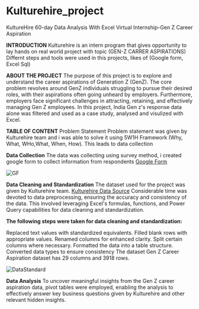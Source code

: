 # Kulturehire_project
KultureHire 60-day Data Analysis With Excel Virtual Internship-Gen Z Career Aspiration

**INTRODUCTION**
Kulturehire is an intern program that gives opportunity to lay hands on real world project with topic (GEN-Z CARRER ASPIRATIONS)
Differnt steps and tools were used in this projects, likes of (Google form, Excel Sql)

**ABOUT THE PROJECT**
The purpose of this project is to explore and understand the career aspirations of Generation Z (GenZ). The core problem revolves around GenZ individuals struggling to pursue their desired roles, with their aspirations often going unheard by employers. Furthermore, employers face significant challenges in attracting, retaining, and effectively managing Gen Z employees. In this project, India Gen z's response data alone was filtered and used as a case study, analysed and visulized with Excel.

**TABLE OF CONTENT**
Problem Statement
Problem statement was given by Kulturehire team and i was able to solve it using 5W1H Framework (Why, What, WHo,What, When, How). This leads to data collection

**Data Collection**
The data was collecting using survey method, i created google form to collect information from respondents 
[Google Form](https://docs.google.com/forms/d/e/1FAIpQLSe9lwmeb9ngTaghNP90fdZuYha5uHbs29gDKJvCyWpF5LkxWA/viewform?usp=sf_link)

![GF](https://github.com/user-attachments/assets/d0fe941b-4112-445e-b67b-e79bd3f59adb)



**Data Cleaning and Standardization**
The dataset used for the project was given by Kulturehire team. 
[Kulturehire Data Source](https://docs.google.com/spreadsheets/d/1QrGs3rT9RwmBP46hZgfVvScUFPWN3wMCFWiRRmWY3cE/edit?usp=sharing) 
Considerable time was devoted to data preprocessing, ensuring the accuracy and consistency of the data. This involved leveraging Excel's formulas, functions, and Power Query capabilities for data cleaning and standardization.

**The following steps were taken for data cleaning and standardization:**

Replaced text values with standardized equivalents.
Filled blank rows with appropriate values.
Renamed columns for enhanced clarity.
Split certain columns where necessary.
Formatted the data into a table structure.
Converted data types to ensure consistency
The dataset Gen Z Career Aspiration dataset has 29 columns and 3918 rows.

![DataStandard](https://github.com/user-attachments/assets/8dd1a2a6-3ba1-4d48-834a-23b792cceeb9)



**Data Analysis**
To uncover meaningful insights from the Gen Z career aspiration data, pivot tables were employed, enabling the analysis to effectively answer key business questions given by Kulturehire and other relevant hidden insights.



